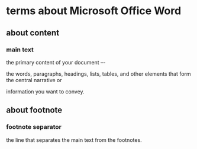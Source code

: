 # terms about Microsoft Office Word
## about content
### main text
the primary content of your document –- 

the words, paragraphs, headings, lists, tables, and other elements that form the central narrative or 

information you want to convey.

## about footnote
### footnote separator
the line that separates the main text from the footnotes.
